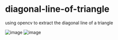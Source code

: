 # diagonal-line-of-triangle
using opencv to extract the diagonal line of a triangle

![image](https://github.com/tomqingo/diagonal-line-of-triangle/diagnal_line/basic.png)
![image](https://github.com/tomqingo/diagonal-line-of-triangle/diagnal_line/normal.png)
